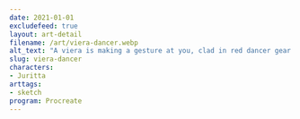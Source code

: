 ```yaml
---
date: 2021-01-01
excludefeed: true
layout: art-detail
filename: /art/viera-dancer.webp
alt_text: "A viera is making a gesture at you, clad in red dancer gear."
slug: viera-dancer
characters:
- Juritta
arttags:
- sketch
program: Procreate
---
```

